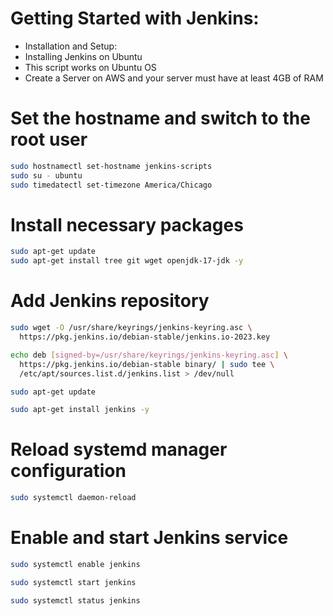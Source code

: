 # Getting Started with Jenkins:

- Installation and Setup:
- Installing Jenkins on Ubuntu
- This script works on Ubuntu OS
- Create a Server on AWS and your server must have at least 4GB of RAM

# Set the hostname and switch to the root user
```bash
sudo hostnamectl set-hostname jenkins-scripts
sudo su - ubuntu
sudo timedatectl set-timezone America/Chicago
```


# Install necessary packages
```bash
sudo apt-get update
sudo apt-get install tree git wget openjdk-17-jdk -y
```

# Add Jenkins repository
```bash
sudo wget -O /usr/share/keyrings/jenkins-keyring.asc \
  https://pkg.jenkins.io/debian-stable/jenkins.io-2023.key
```

```bash
echo deb [signed-by=/usr/share/keyrings/jenkins-keyring.asc] \
  https://pkg.jenkins.io/debian-stable binary/ | sudo tee \
  /etc/apt/sources.list.d/jenkins.list > /dev/null
```

```bash
sudo apt-get update 
```

```bash
sudo apt-get install jenkins -y
```


# Reload systemd manager configuration

```bash
sudo systemctl daemon-reload
```


# Enable and start Jenkins service

```bash
sudo systemctl enable jenkins
```

```bash
sudo systemctl start jenkins
```

```bash
sudo systemctl status jenkins
```

